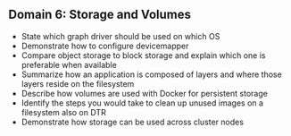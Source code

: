 ## Domain 6: Storage and Volumes

* State which graph driver should be used on which OS
* Demonstrate how to configure devicemapper
* Compare object storage to block storage and explain which one is preferable when available
* Summarize how an application is composed of layers and where those layers reside on the filesystem
* Describe how volumes are used with Docker for persistent storage
* Identify the steps you would take to clean up unused images on a filesystem also on DTR
* Demonstrate how storage can be used across cluster nodes
